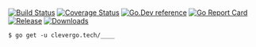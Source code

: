 # 
[![Build Status](https://img.shields.io/travis/clevergo/____?style=for-the-badge)](https://travis-ci.org/clevergo/____)
[![Coverage Status](https://img.shields.io/coveralls/github/clevergo/____?style=for-the-badge)](https://coveralls.io/github/clevergo/____)
[![Go.Dev reference](https://img.shields.io/badge/go.dev-reference-blue?logo=go&logoColor=white&style=for-the-badge)](https://pkg.go.dev/clevergo.tech/____?tab=doc)
[![Go Report Card](https://goreportcard.com/badge/github.com/clevergo/____?style=for-the-badge)](https://goreportcard.com/report/github.com/clevergo/____)
[![Release](https://img.shields.io/github/release/clevergo/____.svg?style=for-the-badge)](https://github.com/clevergo/____/releases)
[![Downloads](https://img.shields.io/endpoint?url=https://pkg.clevergo.tech/api/badges/downloads/month/clevergo.tech/____&style=for-the-badge)](https://pkg.clevergo.tech/)

```shell
$ go get -u clevergo.tech/____
```
